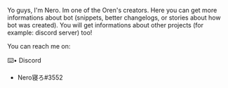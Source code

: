 Yo guys, I'm Nero. Im one of the Oren's creators. Here you can get more informations about bot (snippets, better changelogs, or stories about how bot was created). You will get informations about other projects (for example: discord server) too!

You can reach me on:

⌨️• Discord
- Nero寝ろ#3552
